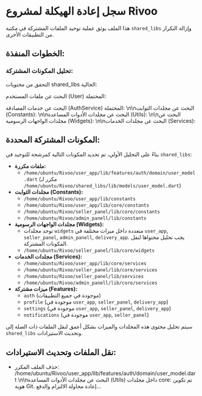 # سجل إعادة الهيكلة لمشروع Rivoo

هذا الملف يوثق عملية توحيد الملفات المشتركة في مكتبة `shared_libs` وإزالة التكرار من التطبيقات الأخرى.

## الخطوات المنفذة:



### تحليل المكونات المشتركة:




التحقق من محتويات shared_libs الحالية:


البحث عن ملفات المستخدم (User) المحتملة:


البحث عن خدمات المصادقة (AuthService) المحتملة:
\n\nالبحث عن مجلدات الثوابت (Constants):
\n\nالبحث عن مجلدات الأدوات المساعدة (Utils):
\n\nالبحث عن مجلدات الواجهات الرسومية (Widgets):
\n\nالبحث عن مجلدات الخدمات (Services):



## المكونات المشتركة المحددة:

بناءً على التحليل الأولي، تم تحديد المكونات التالية كمرشحة للتوحيد في `shared_libs`:

*   **ملفات مكررة:**
    *   `/home/ubuntu/Rivoo/user_app/lib/features/auth/domain/user_model.dart` (مكرر لـ `/home/ubuntu/Rivoo/shared_libs/lib/models/user_model.dart`)
*   **مجلدات الثوابت (Constants):**
    *   `/home/ubuntu/Rivoo/user_app/lib/constants`
    *   `/home/ubuntu/Rivoo/user_app/lib/core/constants`
    *   `/home/ubuntu/Rivoo/seller_panel/lib/core/constants`
    *   `/home/ubuntu/Rivoo/admin_panell/lib/constants`
*   **مجلدات الواجهات الرسومية (Widgets):**
    *   توجد مجلدات `widgets` متعددة داخل ميزات مختلفة في `user_app`, `seller_panel`, `admin_panell`, `delivery_app`. يجب تحليل محتواها لنقل المكونات المشتركة.
    *   `/home/ubuntu/Rivoo/seller_panel/lib/core/widgets`
*   **مجلدات الخدمات (Services):**
    *   `/home/ubuntu/Rivoo/user_app/lib/core/services`
    *   `/home/ubuntu/Rivoo/seller_panel/lib/core/services`
    *   `/home/ubuntu/Rivoo/seller_panel/lib/services`
    *   `/home/ubuntu/Rivoo/admin_panell/lib/core/services`
*   **ميزات مشتركة (Features):**
    *   `auth` (موجودة في جميع التطبيقات)
    *   `profile` (موجودة في `user_app`, `seller_panel`, `delivery_app`)
    *   `settings` (موجودة في `user_app`, `seller_panel`, `delivery_app`)
    *   `notifications` (موجودة في `user_app`, `seller_panel`)

سيتم تحليل محتوى هذه المجلدات والميزات بشكل أعمق لنقل الملفات ذات الصلة إلى `shared_libs` وتحديث الاستيرادات.


## نقل الملفات وتحديث الاستيرادات:


- حذف الملف المكرر: /home/ubuntu/Rivoo/user_app/lib/features/auth/domain/user_model.dart
\n\nالبحث عن مجلدات الأدوات المساعدة (Utils) داخل مجلدات core:
تم تكوين هوية Git. إعادة محاولة الالتزام والدفع...

